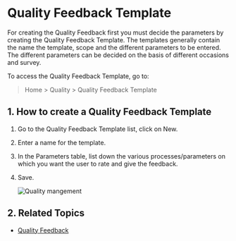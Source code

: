 <!-- add-breadcrumbs -->
# Quality Feedback Template

For creating the Quality Feedback first you must decide the parameters by creating the Quality Feedback Template. The templates generally contain the name the template, scope and the different parameters to be entered. The different parameters can be decided on the basis of different occasions and survey.

To access the Quality Feedback Template, go to:
> Home > Quality > Quality Feedback Template

## 1. How to create a Quality Feedback Template
1. Go to the Quality Feedback Template list, click on New.
1. Enter a name for the template.
1. In the Parameters table, list down the various processes/parameters on which you want the user to rate and give the feedback.
1. Save.

    <img class="screenshot" alt="Quality mangement" src="{{docs_base_url}}/v12/assets/img/quality-management/template.gif">

## 2. Related Topics
* [Quality Feedback](/docs/user/manual/en/quality-management/quality_feedback)
